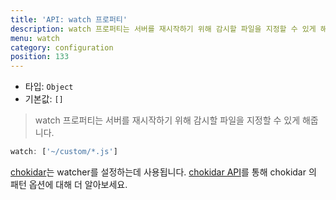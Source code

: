 ```yaml
---
title: 'API: watch 프로퍼티'
description: watch 프로퍼티는 서버를 재시작하기 위해 감시할 파일을 지정할 수 있게 해줍니다.
menu: watch
category: configuration
position: 133
---
```


- 타입: `Object`
- 기본값: `[]`

> watch 프로퍼티는 서버를 재시작하기 위해 감시할 파일을 지정할 수 있게 해줍니다.

```js
watch: ['~/custom/*.js']
```

[chokidar](https://github.com/paulmillr/chokidar)는 watcher를 설정하는데 사용됩니다. [chokidar API](https://github.com/paulmillr/chokidar#api)를 통해 chokidar 의 패턴 옵션에 대해 더 알아보세요.
